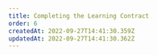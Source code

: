 ```yaml
---
title: Completing the Learning Contract
order: 6
createdAt: 2022-09-27T14:41:30.359Z
updatedAt: 2022-09-27T14:41:30.362Z
---
```


